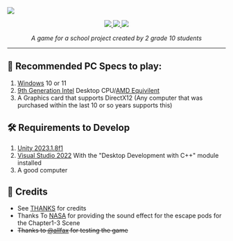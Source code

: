 <!--
  logo
  <img src="https://cdn.discordapp.com/attachments/888136140564095007/1091974996965982279/Ek9VjzB.png?raw=true" height=144>
-->
<!--
  banner with no text
  <img src="https://user-images.githubusercontent.com/120770627/230755565-04f6b0f3-9de7-4d8f-96a3-c7add6872857.png?raw=true">
-->
<!-- banner with text -->
<img src="https://user-images.githubusercontent.com/120770627/230755569-33b4feac-b65c-40af-890f-728149635ea6.png?raw=true">

<br>
<p align="center">
  <a href="https://learn.microsoft.com/en-us/dotnet/csharp">
    <img src="https://img.shields.io/badge/c%23-%23239120.svg?style=for-the-badge&logo=c-sharp&logoColor=white">
  </a>
  <a href="https://unity.com">
    <img src="https://img.shields.io/badge/unity-%23000000.svg?style=for-the-badge&logo=unity&logoColor=white">
  </a>
  <a href="https://windows.com">
    <img src="https://img.shields.io/badge/Windows-0078D6?style=for-the-badge&logo=windows&logoColor=white">
  </a>
</p>
<p align="center"><i>A game for a school project created by 2 grade 10 students</i></p>
<hr>

## 🚀 Recommended PC Specs to play:
1. [Windows](https://www.microsoft.com/windows) 10 or 11
2. [9th Generation Intel](https://en.wikipedia.org/wiki/Coffee_Lake#Coffee_Lake-S_(Desktop_processors)) Desktop CPU/[AMD Equivilent](https://www.cpu-monkey.com/en/cpu_group-amd_ryzen_3000-14)
3. A Graphics card that supports DirectX12 (Any computer that was purchased within the last 10 or so years supports this)

## 🛠️ Requirements to Develop

1. [Unity 2023.1.8f1](https://unity.com/releases/editor/archive#download-archive-2023)
3. [Visual Studio 2022](https://visualstudio.microsoft.com/thank-you-downloading-visual-studio/?sku=Community) With the "Desktop Development with C++" module installed
4. A good computer

## 📃 Credits
- See [THANKS](https://github.com/funny-unity-game/Mission-Monkey/blob/main/THANKS) for credits
- Thanks To [NASA](https://on.soundcloud.com/H9XBW) for providing the sound effect for the escape pods for the Chapter1-3 Scene
- ~~Thanks to [@allfax](https://github.com/allfax) for testing the game~~
